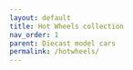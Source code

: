 ```yaml
---
layout: default
title: Hot Wheels collection
nav_order: 1
parent: Diecast model cars
permalink: /hotwheels/
---
```

